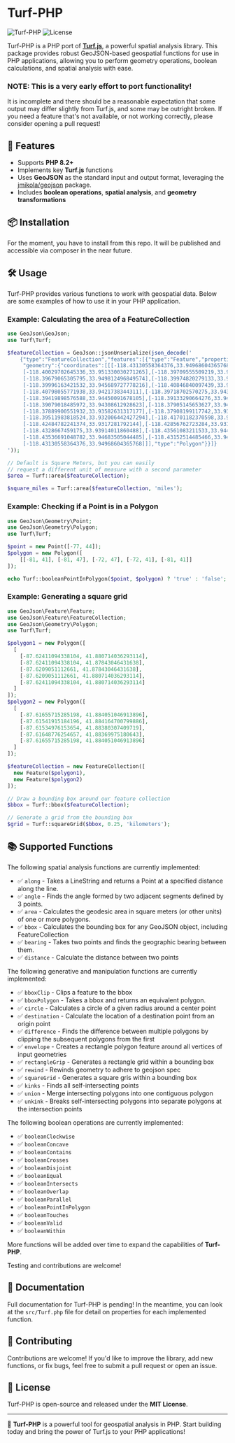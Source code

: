 # Turf-PHP

![Turf-PHP](https://img.shields.io/badge/PHP-8.2%2B-blue.svg)
![License](https://img.shields.io/github/license/willvincent/turf-php)

Turf-PHP is a PHP port of [**Turf.js**](https://turfjs.org), a powerful spatial analysis library.
This package provides robust GeoJSON-based geospatial functions for use in PHP applications, allowing you
to perform geometry operations, boolean calculations, and spatial analysis with ease.

### NOTE: This is a very early effort to port functionality!
It is incomplete and there should be a reasonable expectation that some output may differ slightly from
Turf.js, and some may be outright broken. If you need a feature that's not available, or not working
correctly, please consider opening a pull request!


## 🚀 Features

- Supports **PHP 8.2+**
- Implements key **Turf.js** functions
- Uses **GeoJSON** as the standard input and output format, leveraging the [jmikola/geojson](https://github.com/jmikola/geojson) package. 
- Includes **boolean operations**, **spatial analysis**, and **geometry transformations**

## 📦 Installation

For the moment, you have to install from this repo. It will be published and accessible via composer in the near future.

[//]: # ()
[//]: # (Install Turf-PHP using **Composer**:)

[//]: # ()
[//]: # (```sh)

[//]: # (composer require willvincent/turf-php)

[//]: # (```)

## 🛠 Usage

Turf-PHP provides various functions to work with geospatial data. Below are some examples of how to use it
in your PHP application.

### Example: Calculating the area of a FeatureCollection

```php
use GeoJson\GeoJson;
use Turf\Turf;

$featureCollection = GeoJson::jsonUnserialize(json_decode('
    {"type":"FeatureCollection","features":[{"type":"Feature","properties":{"name":"LAX"},
     "geometry":{"coordinates":[[[-118.43130558364376,33.94968604365768],[-118.4012727129631,33.952569329158464],
     [-118.40029702645336,33.951330030271265],[-118.39709555509219,33.95155765795056],
     [-118.39679065305795,33.949812496849574],[-118.39974820279133,33.948750207354195],
     [-118.39996163421532,33.945689727778216],[-118.40846840097439,33.94498150194964],
     [-118.40798055771938,33.9421738344311],[-118.39718702570275,33.9431350283305],
     [-118.39419898576588,33.94450091678105],[-118.39133290664276,33.944804444571744],
     [-118.39079018485972,33.94308612928623],[-118.37905145653627,33.94394613617513],
     [-118.37889900551932,33.93582631317177],[-118.37908199117742,33.93213293103197],
     [-118.39511983818524,33.932006442427294],[-118.41701182370598,33.93172817593698],
     [-118.42484782241374,33.9317281792144],[-118.42856762723284,33.93134871103278],
     [-118.4328667459175,33.93914011860488],[-118.43561083211533,33.94422979717065],
     [-118.43536691048782,33.94683505044485],[-118.43152514485466,33.94772031253221],
     [-118.43130558364376,33.94968604365768]]],"type":"Polygon"}}]}
'));

// Default is Square Meters, but you can easily
// request a different unit of measure with a second parameter
$area = Turf::area($featureCollection);

$square_miles = Turf::area($featureCollection, 'miles');
```

### Example: Checking if a Point is in a Polygon

```php
use GeoJson\Geometry\Point;
use GeoJson\Geometry\Polygon;
use Turf\Turf;

$point = new Point([-77, 44]);
$polygon = new Polygon([
    [[-81, 41], [-81, 47], [-72, 47], [-72, 41], [-81, 41]]
]);

echo Turf::booleanPointInPolygon($point, $polygon) ? 'true' : 'false'; // Output: true
```

### Example: Generating a square grid

```php
use GeoJson\Feature\Feature;
use GeoJson\Feature\FeatureCollection;
use GeoJson\Geometry\Polygon;
use Turf\Turf;

$polygon1 = new Polygon([
  [
    [-87.62411094338104, 41.880714036293114],
    [-87.62411094338104, 41.87843046431638],
    [-87.6209051112661, 41.87843046431638],
    [-87.6209051112661, 41.880714036293114],
    [-87.62411094338104, 41.880714036293114]
  ]
]);
$polygon2 = new Polygon([
  [
    [-87.61655715285198, 41.884051046913896],
    [-87.61541915184196, 41.884164700799886],
    [-87.61534976153654, 41.88380307409719],
    [-87.61648776254657, 41.88369975180643],
    [-87.61655715285198, 41.884051046913896]
  ]
]);

$featureCollection = new FeatureCollection([
  new Feature($polygon1),
  new Feature($polygon2)
]);

// Draw a bounding box around our feature collection
$bbox = Turf::bbox($featureCollection);

// Generate a grid from the bounding box
$grid = Turf::squareGrid($bbox, 0.25, 'kilometers');
```

## 📚 Supported Functions

The following spatial analysis functions are currently implemented:

- ✅ `along` - Takes a LineString and returns a Point at a specified distance along the line.
- ✅ `angle` - Finds the angle formed by two adjacent segments defined by 3 points.
- ✅ `area` - Calculates the geodesic area in square meters (or other units) of one or more polygons.
- ✅ `bbox` - Calculates the bounding box for any GeoJSON object, including FeatureCollection
- ✅ `bearing` - Takes two points and finds the geographic bearing between them.
- ✅ `distance` - Calculate the distance between two points

The following generative and manipulation functions are currently implemented:

- ✅ `bboxClip` - Clips a feature to the bbox
- ✅ `bboxPolygon` - Takes a bbox and returns an equivalent polygon.
- ✅ `circle` - Calculates a circle of a given radius around a center point
- ✅ `destination` - Calculate the location of a destination point from an origin point
- ✅ `difference` - Finds the difference between multiple polygons by clipping the subsequent
      polygons from the first
- ✅ `envelope` - Creates a rectangle polygon feature around all vertices of input geometries
- ✅ `rectangleGrip` - Generates a rectangle grid within a bounding box
- ✅ `rewind` - Rewinds geometry to adhere to geojson spec
- ✅ `squareGrid` - Generates a square gris within a bounding box
- ✅ `kinks` - Finds all self-intersecting points
- ✅ `union` - Merge intersecting polygons into one contiguous polygon
- ✅ `unkink` - Breaks self-intersecting polygons into separate polygons at the intersection points

The following boolean operations are currently implemented:
- ✅ `booleanClockwise`
- ✅ `booleanConcave`
- ✅ `booleanContains`
- ✅ `booleanCrosses`
- ✅ `booleanDisjoint`
- ✅ `booleanEqual`
- ✅ `booleanIntersects`
- ✅ `booleanOverlap`
- ✅ `booleanParallel`
- ✅ `booleanPointInPolygon`
- ✅ `booleanTouches`
- ✅ `booleanValid`
- ✅ `booleanWithin`

More functions will be added over time to expand the capabilities of **Turf-PHP**.

Testing and contributions are welcome!

## 📖 Documentation

Full documentation for Turf-PHP is pending! In the meantime, you can look at the `src/Turf.php` file for detail on
properties for each implemented function.

## 🤝 Contributing

Contributions are welcome! If you'd like to improve the library, add new functions, or fix bugs, feel free to
submit a pull request or open an issue.

## 📄 License

Turf-PHP is open-source and released under the **MIT License**.

---

🚀 **Turf-PHP** is a powerful tool for geospatial analysis in PHP. Start building today and bring the power of
Turf.js to your PHP applications!

